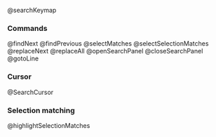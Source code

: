 @searchKeymap

### Commands

@findNext
@findPrevious
@selectMatches
@selectSelectionMatches
@replaceNext
@replaceAll
@openSearchPanel
@closeSearchPanel
@gotoLine

### Cursor

@SearchCursor

### Selection matching

@highlightSelectionMatches